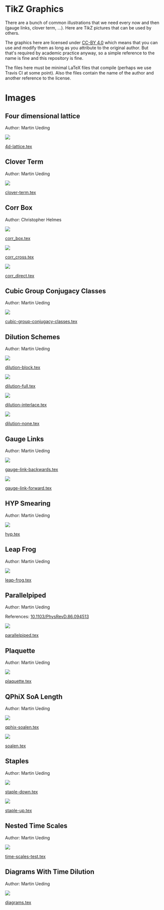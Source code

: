 # TikZ Graphics

There are a bunch of common illustrations that we need every now and then
(gauge links, clover term, ...). Here are TikZ pictures that can be used by
others.

The graphics here are licensed under [CC-BY
4.0](https://creativecommons.org/licenses/by/4.0/) which means that you can use
and modify them as long as you attribute to the original author. But that's
required by academic practice anyway, so a simple reference to the name is
fine and this repository is fine.

The files here must be minimal LaTeX files that compile (perhaps we use
Travis CI at some point). Also the files contain the name of the author and
another reference to the license.

# Images

## Four dimensional lattice

Author: Martin Ueding

![](4d-lattice.png)

[4d-lattice.tex](4d-lattice.tex)

## Clover Term

Author: Martin Ueding

![](clover-term.png)

[clover-term.tex](clover-term.tex)

## Corr Box

Author: Christopher Helmes

![](corr_box.png)

[corr_box.tex](corr_box.tex)

![](corr_cross.png)

[corr_cross.tex](corr_cross.tex)

![](corr_direct.png)

[corr_direct.tex](corr_direct.tex)

## Cubic Group Conjugacy Classes

Author: Martin Ueding

![](cubic-group-conjugacy-classes.png)

[cubic-group-conjugacy-classes.tex](cubic-group-conjugacy-classes.tex)

## Dilution Schemes

Author: Martin Ueding

![](dilution-block.png)

[dilution-block.tex](dilution-block.tex)

![](dilution-full.png)

[dilution-full.tex](dilution-full.tex)

![](dilution-interlace.png)

[dilution-interlace.tex](dilution-interlace.tex)

![](dilution-none.png)

[dilution-none.tex](dilution-none.tex)

## Gauge Links

Author: Martin Ueding

![](gauge-link-backwards.png)

[gauge-link-backwards.tex](gauge-link-backwards.tex)

![](gauge-link-forward.png)

[gauge-link-forward.tex](gauge-link-forward.tex)

## HYP Smearing

Author: Martin Ueding

![](hyp.png)

[hyp.tex](hyp.tex)

## Leap Frog

Author: Martin Ueding

![](leap-frog.png)

[leap-frog.tex](leap-frog.tex)

## Parallelpiped

Author: Martin Ueding

References: [10.1103/PhysRevD.86.094513](http://dx.doi.org/10.1103/PhysRevD.86.094513)

![](parallelpiped.png)

[parallelpiped.tex](parallelpiped.tex)

## Plaquette

Author: Martin Ueding

![](plaquette.png)

[plaquette.tex](plaquette.tex)

## QPhiX SoA Length

Author: Martin Ueding

![](qphix-soalen.png)

[qphix-soalen.tex](qphix-soalen.tex)

![](soalen.png)

[soalen.tex](soalen.tex)

## Staples

Author: Martin Ueding

![](staple-down.png)

[staple-down.tex](staple-down.tex)

![](staple-up.png)

[staple-up.tex](staple-up.tex)

## Nested Time Scales

Author: Martin Ueding

![](time-scales-test.png)

[time-scales-test.tex](time-scales-test.tex)

## Diagrams With Time Dilution

Author: Martin Ueding

![](diagrams.png)

[diagrams.tex](diagrams.tex)
